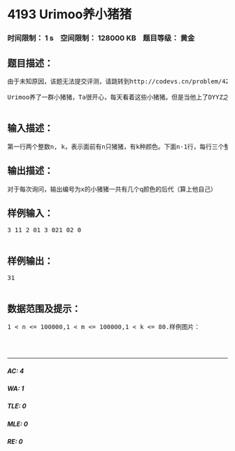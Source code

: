 # 4193 Urimoo养小猪猪   
### 时间限制： 1 s&nbsp;&nbsp;&nbsp;&nbsp;空间限制： 128000 KB&nbsp;&nbsp;&nbsp;&nbsp;题目等级： 黄金  
## 题目描述：  

<pre>
由于未知原因，该题无法提交评测，请跳转到http://codevs.cn/problem/4243/！  
  
Urimoo养了一群小猪猪，Ta很开心，每天看着这些小猪猪。但是当他上了DYYZ之后他就不能天天看这些小猪猪了QAQ。3年后，他回到DYYZ的老机房，来看这些小猪猪（他把猪猪养哪啦？）他发现这些小猪已经可以无性繁殖了！而且一个小猪可能有很多很多的孩纸！他惊奇地发现每一只小猪都有自己独特的颜色！他凌乱了，看着面前一大堆小猪不知道编号为i的小猪猪一共有几个颜色为i的后代。但是这小猪猪的数量和祖先关系是知道的。小猪猪总数为n，编号为1到n。颜色数为k，编号为0到k-1.你来帮帮他吧！  

</pre>
  
  
## 输入描述：  

<pre>
第一行两个整数n, k，表示面前有n只猪猪，有k种颜色。下面n-1行，每行三个整数u, v, c，表示编号为u的猪猪有个编号为v，颜色为c的孩子。接下来一行一个整数m，表示有m次询问，接下来m行，每行两个整数x, q，表示询问编号为x的小猪猪一共有几个q颜色的后代（算上他自己）？输入数据保证是一颗有根单向树，根节点只有一个
</pre>
  
  
## 输出描述：  

<pre>
对于每次询问，输出编号为x的小猪猪一共有几个q颜色的后代（算上他自己）
</pre>
  
  
## 样例输入：  

<pre>
3 11 2 01 3 021 02 0  

</pre>
  
  
## 样例输出：  

<pre>
31  

</pre>
  
  
## 数据范围及提示：  

<pre>
1 < n <= 100000,1 < m <= 100000,1 < k <= 80.样例图片：  
                                                                    SBJ, 2015-9-23 from DYYZ.  
  

</pre>
  
  
***  

##### AC: 4  
##### WA: 1  
##### TLE: 0  
##### MLE: 0  
##### RE: 0  
